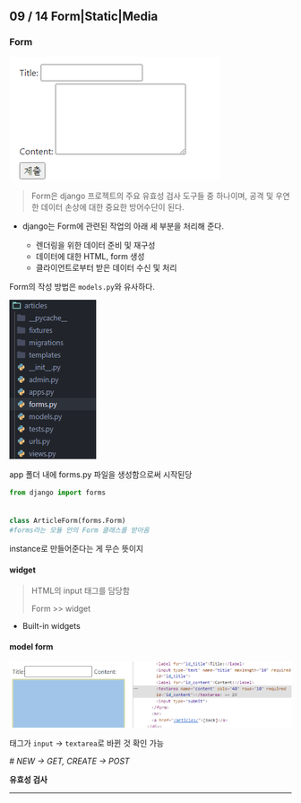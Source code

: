 ## 09 / 14 Form|Static|Media



### Form

![image-20200916010912628](TIL_200914.assets/image-20200916010912628.png)

> Form은 django 프로젝트의 주요 유효성 검사 도구들 중 하나이며, 공격 및 우연한 데이터 손상에 대한 중요한 방어수단이 된다.

- django는 Form에 관련된 작업의 아래 세 부분을 처리해 준다.

  - 렌더링을 위한 데이터 준비 및 재구성
  - 데이터에 대한 HTML, form 생성
  - 클라이언트로부터 받은 데이터 수신 및 처리

Form의 작성 방법은 `models.py`와 유사하다.

![image-20200916013313749](TIL_200914.assets/image-20200916013313749.png)

app 폴더 내에 forms.py 파일을 생성함으로써 시작된당

```python
from django import forms


class ArticleForm(forms.Form)
#forms라는 모듈 안의 Form 클래스를 받아옴
```

instance로 만들어준다는 게 무슨 뜻이지

#### widget

> HTML의 input 태그를 담당함
>
> Form >> widget

- Built-in widgets

#### model form

![image-20200916020721994](TIL_200914.assets/image-20200916020721994.png)

태그가 `input` -> `textarea`로 바뀐 것 확인 가능

\# *NEW -> GET, CREATE -> POST*

**유효성 검사**

------

